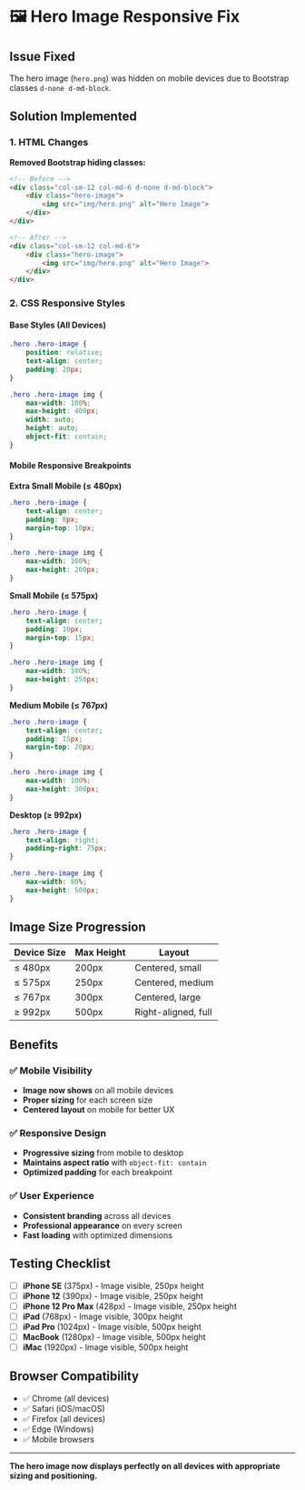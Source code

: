 # 🖼️ Hero Image Responsive Fix

## Issue Fixed
The hero image (`hero.png`) was hidden on mobile devices due to Bootstrap classes `d-none d-md-block`.

## Solution Implemented

### 1. HTML Changes
**Removed Bootstrap hiding classes:**
```html
<!-- Before -->
<div class="col-sm-12 col-md-6 d-none d-md-block">
    <div class="hero-image">
        <img src="img/hero.png" alt="Hero Image">
    </div>
</div>

<!-- After -->
<div class="col-sm-12 col-md-6">
    <div class="hero-image">
        <img src="img/hero.png" alt="Hero Image">
    </div>
</div>
```

### 2. CSS Responsive Styles

#### Base Styles (All Devices)
```css
.hero .hero-image {
    position: relative;
    text-align: center;
    padding: 20px;
}

.hero .hero-image img {
    max-width: 100%;
    max-height: 400px;
    width: auto;
    height: auto;
    object-fit: contain;
}
```

#### Mobile Responsive Breakpoints

**Extra Small Mobile (≤ 480px)**
```css
.hero .hero-image {
    text-align: center;
    padding: 8px;
    margin-top: 10px;
}

.hero .hero-image img {
    max-width: 100%;
    max-height: 200px;
}
```

**Small Mobile (≤ 575px)**
```css
.hero .hero-image {
    text-align: center;
    padding: 10px;
    margin-top: 15px;
}

.hero .hero-image img {
    max-width: 100%;
    max-height: 250px;
}
```

**Medium Mobile (≤ 767px)**
```css
.hero .hero-image {
    text-align: center;
    padding: 15px;
    margin-top: 20px;
}

.hero .hero-image img {
    max-width: 100%;
    max-height: 300px;
}
```

**Desktop (≥ 992px)**
```css
.hero .hero-image {
    text-align: right;
    padding-right: 75px;
}

.hero .hero-image img {
    max-width: 80%;
    max-height: 500px;
}
```

## Image Size Progression

| Device Size | Max Height | Layout |
|-------------|------------|---------|
| ≤ 480px     | 200px      | Centered, small |
| ≤ 575px     | 250px      | Centered, medium |
| ≤ 767px     | 300px      | Centered, large |
| ≥ 992px     | 500px      | Right-aligned, full |

## Benefits

### ✅ **Mobile Visibility**
- **Image now shows** on all mobile devices
- **Proper sizing** for each screen size
- **Centered layout** on mobile for better UX

### ✅ **Responsive Design**
- **Progressive sizing** from mobile to desktop
- **Maintains aspect ratio** with `object-fit: contain`
- **Optimized padding** for each breakpoint

### ✅ **User Experience**
- **Consistent branding** across all devices
- **Professional appearance** on every screen
- **Fast loading** with optimized dimensions

## Testing Checklist

- [ ] **iPhone SE** (375px) - Image visible, 250px height
- [ ] **iPhone 12** (390px) - Image visible, 250px height
- [ ] **iPhone 12 Pro Max** (428px) - Image visible, 250px height
- [ ] **iPad** (768px) - Image visible, 300px height
- [ ] **iPad Pro** (1024px) - Image visible, 500px height
- [ ] **MacBook** (1280px) - Image visible, 500px height
- [ ] **iMac** (1920px) - Image visible, 500px height

## Browser Compatibility

- ✅ Chrome (all devices)
- ✅ Safari (iOS/macOS)
- ✅ Firefox (all devices)
- ✅ Edge (Windows)
- ✅ Mobile browsers

---

**The hero image now displays perfectly on all devices with appropriate sizing and positioning.**
